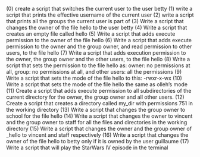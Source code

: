 (0) create a script that switches the current user to the user betty
(1) write a script that prints the effective username of the current user
(2) write a script that prints all the groups the current user is part of
(3) Write a script that changes the owner of the file hello to the user betty
(4) Write a script that creates an empty file called hello
(5) Write a script that adds execute permission to the owner of the file hello
(6) Write a script that adds execute permission to the owner and the group owner, and read permission to other users, to the file hello
(7) Write a script that adds execution permission to the owner, the group owner and the other users, to the file hello
(8) Write a script that sets the permission to the file hello as: owner: no permissions at all, group: no permissions at all, and other users: all the permissions
(9) Write a script that sets the mode of the file hello to this: -rwxr-x-wx
(10) Write a script that sets the mode of the file hello the same as olleh’s mode
(11) Create a script that adds execute permission to all subdirectories of the current directory for the owner, the group owner and all other users.
(12) Create a script that creates a directory called my_dir with permissions 751 in the working directory
(13) Write a script that changes the group owner to school for the file hello
(14) Write a script that changes the owner to vincent and the group owner to staff for all the files and directories in the working directory
(15) Write a script that changes the owner and the group owner of _hello to vincent and staff respectively
(16) Write a script that changes the owner of the file hello to betty only if it is owned by the user guillaume
(17) Write a script that will play the StarWars IV episode in the terminal
